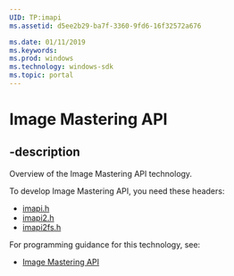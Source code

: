 ```yaml
---
UID: TP:imapi
ms.assetid: d5ee2b29-ba7f-3360-9fd6-16f32572a676

ms.date: 01/11/2019
ms.keywords: 
ms.prod: windows
ms.technology: windows-sdk
ms.topic: portal
---
```


# Image Mastering API

## -description

Overview of the Image Mastering API technology.

To develop Image Mastering API, you need these headers:

 * [imapi.h](../imapi/index.md)
 * [imapi2.h](../imapi2/index.md)
 * [imapi2fs.h](../imapi2fs/index.md)

For programming guidance for this technology, see:
* [Image Mastering API](/windows/desktop/imapi)

